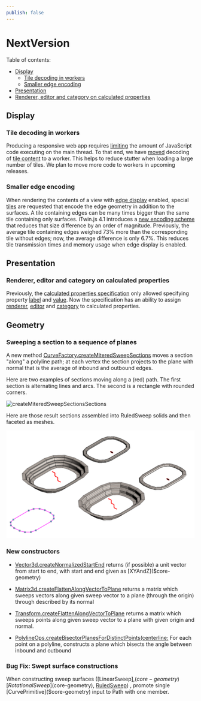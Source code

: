 ```yaml
---
publish: false
---
```

# NextVersion

Table of contents:

- [Display](#display)
  - [Tile decoding in workers](#tile-decoding-in-workers)
  - [Smaller edge encoding](#smaller-edge-encoding)
- [Presentation](#presentation)
- [Renderer, editor and category on calculated properties](#renderer-editor-and-category-on-calculated-properties)

## Display

### Tile decoding in workers

Producing a responsive web app requires [limiting](https://web.dev/off-main-thread/) the amount of JavaScript code executing on the main thread. To that end, we have [moved](https://github.com/iTwin/itwinjs-core/pull/5548) decoding of [tile content](https://www.itwinjs.org/learning/display/tiles/) to a worker. This helps to reduce stutter when loading a large number of tiles. We plan to move more code to workers in upcoming releases.

### Smaller edge encoding

When rendering the contents of a view with [edge display](https://www.itwinjs.org/learning/display/edgedisplay/) enabled, special [tiles](https://www.itwinjs.org/learning/display/tiles/) are requested that encode the edge geometry in addition to the surfaces. A tile containing edges can be many times bigger than the same tile containing only surfaces. iTwin.js 4.1 introduces a [new encoding scheme](https://github.com/iTwin/itwinjs-core/pull/5581) that reduces that size difference by an order of magnitude. Previously, the average tile containing edges weighed 73% more than the corresponding tile without edges; now, the average difference is only 6.7%. This reduces tile transmission times and memory usage when edge display is enabled.

## Presentation

### Renderer, editor and category on calculated properties

Previously, the [calculated properties specification](../presentation/content/CalculatedPropertiesSpecification.md) only allowed specifying property [label](../presentation/content/CalculatedPropertiesSpecification.md#attribute-label) and [value](../presentation/content/CalculatedPropertiesSpecification.md#attribute-value). Now the specification has an ability to assign [renderer](../presentation/content/CalculatedPropertiesSpecification.md#attribute-renderer), [editor](../presentation/content/CalculatedPropertiesSpecification.md#attribute-editor) and [category](../presentation/content/CalculatedPropertiesSpecification.md#attribute-categoryid) to calculated properties.

## Geometry

### Sweeping a section to a sequence of planes

A new method [CurveFactory.createMiteredSweepSections]($core-geometry) moves a section "along" a polyline path; at each vertex the section projects to the plane with normal that is the average of inbound and outbound edges.

Here are two examples of sections moving along a (red) path.  The first section is alternating lines and arcs.  The second is a rectangle with rounded corners.

![createMiteredSweepSectionsSections](./assets/sweepSequence.png.jpg)

Here are those result sections assembled into RuledSweep solids and then faceted as meshes.

![createMiteredSweepSectionsAsSurfaceAndMesh](./assets/createMiteredSweepSections.jpg)

### New constructors

- [Vector3d.createNormalizedStartEnd]($core-geometry) returns (if possible) a unit vector from start to end, with start and end given as [XYAndZ]($core-geometry)
- [Matrix3d.createFlattenAlongVectorToPlane]($core-geometry) returns a matrix which sweeps vectors along given sweep vector to a plane (through the origin) through described by its normal
- [Transform.createFlattenAlongVectorToPlane]($core-geometry) returns a matrix which sweeps points along given sweep vector to a plane with given origin and normal.

- [PolylineOps.createBisectorPlanesForDistinctPoints(centerline:]($core-geometry) For each point on a polyline, constructs a plane which bisects the angle between inbound and outbound

### Bug Fix: Swept surface constructions

When constructing sweep surfaces ([LinearSweep],($core-geometry) [RotationalSweep]($core-geometry), [RuledSweep]($core-geometry)) , promote single [CurvePrimitive]($core-geometry) input to Path with one member.
